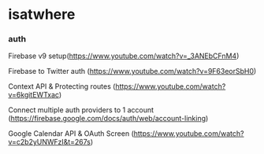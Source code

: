 # isatwhere

### auth
Firebase v9 setup(https://www.youtube.com/watch?v=_3ANEbCFnM4)

Firebase to Twitter auth (https://www.youtube.com/watch?v=9F63eorSbH0)

Context API & Protecting routes (https://www.youtube.com/watch?v=6kgitEWTxac)

Connect multiple auth providers to 1 account (https://firebase.google.com/docs/auth/web/account-linking)

Google Calendar API & OAuth Screen (https://www.youtube.com/watch?v=c2b2yUNWFzI&t=267s)

